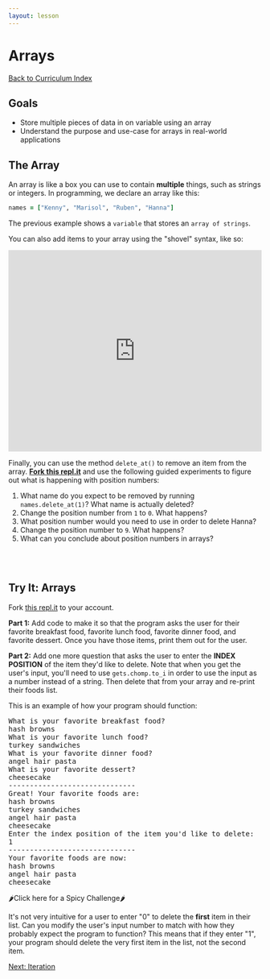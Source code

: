 ```yaml
---
layout: lesson
---
```


# Arrays

<a href="../">Back to Curriculum Index</a>

## Goals

- Store multiple pieces of data in on variable using an array
- Understand the purpose and use-case for arrays in real-world applications

## The Array

An array is like a box you can use to contain **multiple** things, such as strings or integers. In programming, we declare an array like this:

```ruby
names = ["Kenny", "Marisol", "Ruben", "Hanna"]
```

The previous example shows a `variable` that stores an `array of strings`.

<!-- <iframe height="400px" width="100%" src="https://repl.it/@turingschool/Arrays?lite=true" scrolling="no" frameborder="no" allowtransparency="true" allowfullscreen="true" sandbox="allow-forms allow-pointer-lock allow-popups allow-same-origin allow-scripts allow-modals"></iframe> -->

You can also add items to your array using the "shovel" syntax, like so:

<!-- ```ruby
names = ["Kenny", "Marisol", "Ruben", "Hanna"]

names << "Brittany"
``` -->
<iframe height="400px" width="100%" src="https://repl.it/@turingschool/Arrays-Shovel?lite=true" scrolling="no" frameborder="no" allowtransparency="true" allowfullscreen="true" sandbox="allow-forms allow-pointer-lock allow-popups allow-same-origin allow-scripts allow-modals"></iframe>

Finally, you can use the method `delete_at()` to remove an item from the array. **[Fork this repl.it](https://replit.com/@turingschool/Arrays-Delete-At#main.rb)** and use the following guided experiments to figure out what is happening with position numbers:

1. What name do you expect to be removed by running `names.delete_at(1)`? What name is actually deleted?
2. Change the position number from `1` to `0`. What happens?
3. What position number would you need to use in order to delete Hanna?
4. Change the position number to `9`. What happens?
5. What can you conclude about position numbers in arrays?
<br>
<br>

<!-- <iframe height="400px" width="100%" src="https://repl.it/@turingschool/Arrays-Delete-At?lite=true" scrolling="no" frameborder="no" allowtransparency="true" allowfullscreen="true" sandbox="allow-forms allow-pointer-lock allow-popups allow-same-origin allow-scripts allow-modals"></iframe> -->

<div class="try-it-new">
  <h2>Try It: Arrays</h2>
  <p>Fork <a target="blank" href="https://repl.it/@turingschool/Favorite-Foods">this repl.it</a> to your account. </p>
  <p><b>Part 1:</b> Add code to make it so that the program asks the user for their favorite breakfast food, favorite lunch food, favorite dinner food, and favorite dessert. Once you have those items, print them out for the user.</p>
  <p><b>Part 2:</b> Add one more question that asks the user to enter the <b>INDEX POSITION</b> of the item they'd like to delete. Note that when you get the user's input, you'll need to use <code>gets.chomp.to_i</code> in order to use the input as a number instead of a string. Then delete that from your array and re-print their foods list.</p>
  <p>This is an example of how your program should function:</p>
  <pre>What is your favorite breakfast food?
hash browns
What is your favorite lunch food?
turkey sandwiches
What is your favorite dinner food?
angel hair pasta
What is your favorite dessert?
cheesecake
------------------------------
Great! Your favorite foods are:
hash browns
turkey sandwiches
angel hair pasta
cheesecake
Enter the index position of the item you'd like to delete:
1
------------------------------
Your favorite foods are now:
hash browns
angel hair pasta
cheesecake</pre>

  <div class="spicy-container">
    <p class="spicy-click">
      <span role="img" aria-label="spicy pepper">🌶</span>Click here for a Spicy Challenge<span role="img" aria-label="spicy pepper">🌶</span>
    </p>
    <div class="spicy-toggle">
    <p>It's not very intuitive for a user to enter "0" to delete the <b>first</b> item in their list. Can you modify the user's input number to match with how they probably expect the program to function? This means that if they enter "1", your program should delete the very first item in the list, not the second item.</p>
    </div>
  </div>
</div>

<a href="../iteration">Next: Iteration</a>
